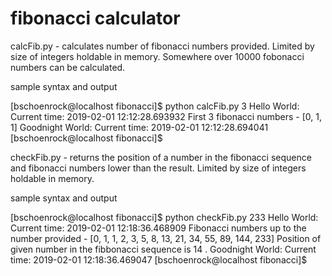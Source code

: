 # fibonacci calculator

calcFib.py - calculates number of fibonacci numbers provided. Limited by size of integers holdable in memory. Somewhere over 10000 fobonacci numbers can be calculated. 

sample syntax and output

[bschoenrock@localhost fibonacci]$ python calcFib.py 3
Hello World: Current time: 2019-02-01 12:12:28.693932
First 3 fibonacci numbers - 
 [0, 1, 1]
Goodnight World: Current time: 2019-02-01 12:12:28.694041
[bschoenrock@localhost fibonacci]$ 



checkFib.py - returns the position of a number in the fibonacci sequence and fibonacci numbers lower than the result. Limited by size of integers holdable in memory.

sample syntax and output

[bschoenrock@localhost fibonacci]$ python checkFib.py 233
Hello World: Current time: 2019-02-01 12:18:36.468909
Fibonacci numbers up to the number provided - 
 [0, 1, 1, 2, 3, 5, 8, 13, 21, 34, 55, 89, 144, 233]
Position of given number in the fibbonacci sequence is  14 .
Goodnight World: Current time: 2019-02-01 12:18:36.469047
[bschoenrock@localhost fibonacci]$ 


